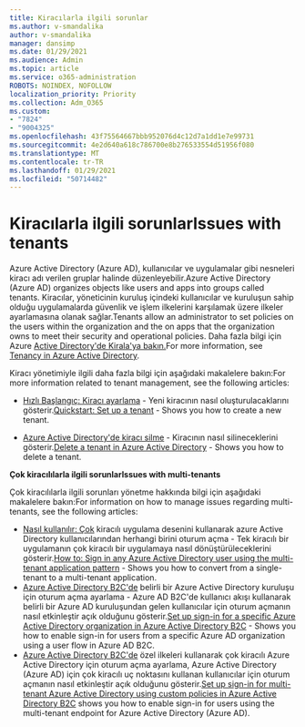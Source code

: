 ```yaml
---
title: Kiracılarla ilgili sorunlar
ms.author: v-smandalika
author: v-smandalika
manager: dansimp
ms.date: 01/29/2021
ms.audience: Admin
ms.topic: article
ms.service: o365-administration
ROBOTS: NOINDEX, NOFOLLOW
localization_priority: Priority
ms.collection: Adm_O365
ms.custom:
- "7824"
- "9004325"
ms.openlocfilehash: 43f75564667bbb952076d4c12d7a1dd1e7e99731
ms.sourcegitcommit: 4e2d640a618c786700e8b276533554d51956f080
ms.translationtype: MT
ms.contentlocale: tr-TR
ms.lasthandoff: 01/29/2021
ms.locfileid: "50714482"
---
```

# <a name="issues-with-tenants"></a><span data-ttu-id="1367d-102">Kiracılarla ilgili sorunlar</span><span class="sxs-lookup"><span data-stu-id="1367d-102">Issues with tenants</span></span>

<span data-ttu-id="1367d-103">Azure Active Directory (Azure AD), kullanıcılar ve uygulamalar gibi nesneleri kiracı adı verilen gruplar halinde düzenleyebilir.</span><span class="sxs-lookup"><span data-stu-id="1367d-103">Azure Active Directory (Azure AD) organizes objects like users and apps into groups called tenants.</span></span> <span data-ttu-id="1367d-104">Kiracılar, yöneticinin kuruluş içindeki kullanıcılar ve kuruluşun sahip olduğu uygulamalarda güvenlik ve işlem ilkelerini karşılamak üzere ilkeler ayarlamasına olanak sağlar.</span><span class="sxs-lookup"><span data-stu-id="1367d-104">Tenants allow an administrator to set policies on the users within the organization and the on apps that the organization owns to meet their security and operational policies.</span></span> <span data-ttu-id="1367d-105">Daha fazla bilgi için Azure [Active Directory'de Kirala'ya bakın.](https://docs.microsoft.com/azure/active-directory/develop/single-and-multi-tenant-apps)</span><span class="sxs-lookup"><span data-stu-id="1367d-105">For more information, see [Tenancy in Azure Active Directory](https://docs.microsoft.com/azure/active-directory/develop/single-and-multi-tenant-apps).</span></span>

<span data-ttu-id="1367d-106">Kiracı yönetimiyle ilgili daha fazla bilgi için aşağıdaki makalelere bakın:</span><span class="sxs-lookup"><span data-stu-id="1367d-106">For more information related to tenant management, see the following articles:</span></span>

- <span data-ttu-id="1367d-107">[Hızlı Başlangıç: Kiracı ayarlama](https://docs.microsoft.com/azure/active-directory/develop/quickstart-create-new-tenant) - Yeni kiracının nasıl oluşturulacaklarını gösterir.</span><span class="sxs-lookup"><span data-stu-id="1367d-107">[Quickstart: Set up a tenant](https://docs.microsoft.com/azure/active-directory/develop/quickstart-create-new-tenant) - Shows you how to create a new tenant.</span></span>

- <span data-ttu-id="1367d-108">[Azure Active Directory'de kiracı silme](https://docs.microsoft.com/azure/active-directory/enterprise-users/directory-delete-howto) - Kiracının nasıl silineceklerini gösterir.</span><span class="sxs-lookup"><span data-stu-id="1367d-108">[Delete a tenant in Azure Active Directory](https://docs.microsoft.com/azure/active-directory/enterprise-users/directory-delete-howto) - Shows you how to delete a tenant.</span></span>

<span data-ttu-id="1367d-109">**Çok kiracılılarla ilgili sorunlar**</span><span class="sxs-lookup"><span data-stu-id="1367d-109">**Issues with multi-tenants**</span></span>

<span data-ttu-id="1367d-110">Çok kiracılılarla ilgili sorunları yönetme hakkında bilgi için aşağıdaki makalelere bakın:</span><span class="sxs-lookup"><span data-stu-id="1367d-110">For information on how to manage issues regarding multi-tenants, see the following articles:</span></span>

- <span data-ttu-id="1367d-111">[Nasıl kullanılır: Çok](https://docs.microsoft.com/azure/active-directory/develop/howto-convert-app-to-be-multi-tenant) kiracılı uygulama desenini kullanarak azure Active Directory kullanıcılarından herhangi birini oturum açma - Tek kiracılı bir uygulamanın çok kiracılı bir uygulamaya nasıl dönüştürüleceklerini gösterir.</span><span class="sxs-lookup"><span data-stu-id="1367d-111">[How to: Sign in any Azure Active Directory user using the multi-tenant application pattern](https://docs.microsoft.com/azure/active-directory/develop/howto-convert-app-to-be-multi-tenant) - Shows you how to convert from a single-tenant to a multi-tenant application.</span></span>
- <span data-ttu-id="1367d-112">[Azure Active Directory B2C'de](https://docs.microsoft.com/azure/active-directory-b2c/identity-provider-azure-ad-single-tenant?pivots=b2c-user-flow) belirli bir Azure Active Directory kuruluşu için oturum açma ayarlama - Azure AD B2C'de kullanıcı akışı kullanarak belirli bir Azure AD kuruluşundan gelen kullanıcılar için oturum açmanın nasıl etkinleştir açık olduğunu gösterir.</span><span class="sxs-lookup"><span data-stu-id="1367d-112">[Set up sign-in for a specific Azure Active Directory organization in Azure Active Directory B2C](https://docs.microsoft.com/azure/active-directory-b2c/identity-provider-azure-ad-single-tenant?pivots=b2c-user-flow) - Shows you how to enable sign-in for users from a specific Azure AD organization using a user flow in Azure AD B2C.</span></span>
- <span data-ttu-id="1367d-113">[Azure Active Directory B2C'de](https://docs.microsoft.com/azure/active-directory-b2c/identity-provider-azure-ad-multi-tenant?pivots=b2c-custom-policy)  özel ilkeleri kullanarak çok kiracılı Azure Active Directory için oturum açma ayarlama, Azure Active Directory (Azure AD) için çok kiracılı uç noktasını kullanan kullanıcılar için oturum açmanın nasıl etkinleştir açık olduğunu gösterir.</span><span class="sxs-lookup"><span data-stu-id="1367d-113">[Set up sign-in for multi-tenant Azure Active Directory using custom policies in Azure Active Directory B2C](https://docs.microsoft.com/azure/active-directory-b2c/identity-provider-azure-ad-multi-tenant?pivots=b2c-custom-policy)  shows you how to enable sign-in for users using the multi-tenant endpoint for Azure Active Directory (Azure AD).</span></span>






